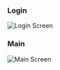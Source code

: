 ### Login

<img src="https://github.com/khk4912/DB-Twitter/assets/30457148/0c84bf57-278d-4fd0-bb6f-234e18aa44a6"  alt="Login Screen" />

### Main

<img alt="Main Screen" src="https://github.com/khk4912/DB-Twitter/assets/30457148/e5d70787-ac3a-4d25-9092-d0e28d3e47bb">

